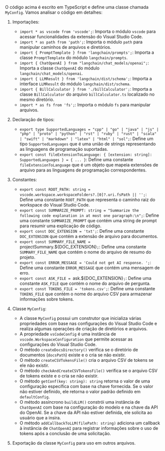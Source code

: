 O código acima é escrito em TypeScript e define uma classe chamada `MyConfig`. Vamos analisar o código em detalhes:

1. Importações:
   - `import * as vscode from 'vscode';`: Importa o módulo `vscode` para acessar funcionalidades da extensão do Visual Studio Code.
   - `import * as path from 'path';`: Importa o módulo `path` para manipular caminhos de arquivos e diretórios.
   - `import { PromptTemplate } from 'langchain/prompts';`: Importa a classe `PromptTemplate` do módulo `langchain/prompts`.
   - `import { ChatOpenAI } from "langchain/chat_models/openai";`: Importa a classe `ChatOpenAI` do módulo `langchain/chat_models/openai`.
   - `import { LLMResult } from 'langchain/dist/schema';`: Importa a interface `LLMResult` do módulo `langchain/dist/schema`.
   - `import { BillCalculator } from './billCalculator';`: Importa a classe `BillCalculator` do arquivo `billCalculator.ts` localizado no mesmo diretório.
   - `import * as fs from 'fs';`: Importa o módulo `fs` para manipular arquivos.

2. Declaração de tipos:
   - `export type SupportedLanguages = "cpp" | "go" | "java" | "js" | "php" | "proto" | "python" | "rst" | "ruby" | "rust" | "scala" | "swift" | "markdown" | "latex" | "html" | "sol";`: Define um tipo `SupportedLanguages` que é uma união de strings representando as linguagens de programação suportadas.
   - `export const fileExtensionToLanguage: { [extension: string]: SupportedLanguages } = { ... }`: Define uma constante `fileExtensionToLanguage` que é um objeto que mapeia extensões de arquivo para as linguagens de programação correspondentes.

3. Constantes:
   - `export const ROOT_PATH: string = vscode.workspace.workspaceFolders?.[0]?.uri.fsPath || '';`: Define uma constante `ROOT_PATH` que representa o caminho raiz do workspace do Visual Studio Code.
   - `export const SUMMARIZE_PROMPT: string = "Summarize the following code explanation in at most one paragraph:\n";`: Define uma constante `SUMMARIZE_PROMPT` que contém uma string de prompt para resumir uma explicação de código.
   - `export const DOC_EXTENSION = 'txt';`: Define uma constante `DOC_EXTENSION` que contém a extensão de arquivo para documentos.
   - `export const SUMMARY_FILE_NAME = `projectSummary.${DOC_EXTENSION}`;`: Define uma constante `SUMMARY_FILE_NAME` que contém o nome do arquivo de resumo do projeto.
   - `export const ERROR_MESSAGE = 'Could not get AI response. ';`: Define uma constante `ERROR_MESSAGE` que contém uma mensagem de erro.
   - `export const ASK_FILE = `ask.${DOC_EXTENSION}`;`: Define uma constante `ASK_FILE` que contém o nome do arquivo de pergunta.
   - `export const TOKENS_FILE = 'tokens.csv';`: Define uma constante `TOKENS_FILE` que contém o nome do arquivo CSV para armazenar informações sobre tokens.

4. Classe `MyConfig`:
   - A classe `MyConfig` possui um construtor que inicializa várias propriedades com base nas configurações do Visual Studio Code e realiza algumas operações de criação de diretórios e arquivos.
   - A propriedade `vsCodeConfig` é uma instância de `vscode.WorkspaceConfiguration` que permite acessar as configurações do Visual Studio Code.
   - O método `createDocsDirectory()` verifica se o diretório de documentos (`docsPath`) existe e o cria se não existir.
   - O método `createCSVTokensFile()` cria o arquivo CSV de tokens se ele não existir.
   - O método `checkAndCreateCSVTokensFile()` verifica se o arquivo CSV de tokens existe e o cria se não existir.
   - O método `getConf(key: string): string` retorna o valor de uma configuração específica com base na chave fornecida. Se o valor não estiver definido, ele retorna o valor padrão definido em `defaultConfig`.
   - O método assíncrono `buildLLM()` constrói uma instância de `ChatOpenAI` com base na configuração do modelo e na chave da API do OpenAI. Se a chave da API não estiver definida, ele solicita ao usuário que a insira.
   - O método `addCallbackToLLM(filePath: string)` adiciona um callback à instância de `ChatOpenAI` para registrar informações sobre o uso de tokens após a conclusão de uma solicitação.

5. Exportação da classe `MyConfig` para uso em outros arquivos.